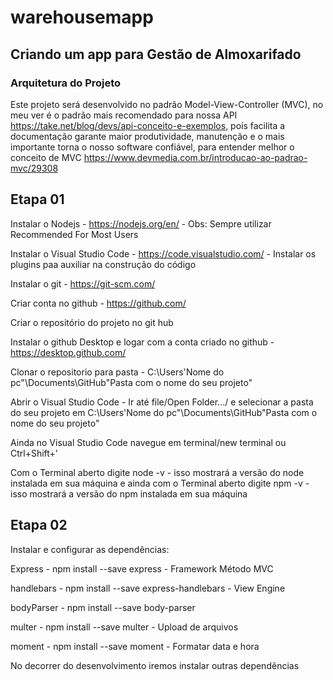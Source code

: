 # warehousemapp

## Criando um app para Gestão de Almoxarifado

### Arquitetura do Projeto

Este projeto será desenvolvido no padrão Model-View-Controller (MVC), no meu ver é o padrão mais recomendado para nossa API <https://take.net/blog/devs/api-conceito-e-exemplos>, poís facilita a documentação garante maior produtividade, manutenção e o mais importante torna o nosso software confiável, para entender melhor o conceito de MVC <https://www.devmedia.com.br/introducao-ao-padrao-mvc/29308>

## Etapa 01

Instalar o Nodejs - <https://nodejs.org/en/> - Obs: Sempre utilizar Recommended For Most Users

Instalar o Visual Studio Code - <https://code.visualstudio.com/> - Instalar os plugins paa auxiliar na construção do código

Instalar o git - <https://git-scm.com/>

Criar conta no github - <https://github.com/>

Criar o repositório do projeto no git hub

Instalar o github Desktop e logar com a conta criado no github - <https://desktop.github.com/>

Clonar o repositorio para pasta - C:\Users\'Nome do pc"\Documents\GitHub\"Pasta com o nome do seu projeto"

Abrir o Visual Studio Code - Ir até file/Open Folder.../ e selecionar a pasta do seu projeto em C:\Users\'Nome do pc"\Documents\GitHub\"Pasta com o nome do seu projeto"

Ainda no Visual Studio Code navegue em terminal/new terminal ou Ctrl+Shift+'

Com o Terminal aberto digite node -v - isso mostrará a versão do node instalada em sua máquina
e ainda com o Terminal aberto digite npm -v - isso mostrará a versão do npm instalada em sua máquina

## Etapa 02

Instalar e configurar as dependências:

Express - npm install --save express - Framework Método MVC

handlebars - npm install --save express-handlebars - View Engine

bodyParser - npm install --save body-parser

multer - npm install --save multer - Upload de arquivos

moment - npm install --save moment - Formatar data e hora

No decorrer do desenvolvimento iremos instalar outras dependências
